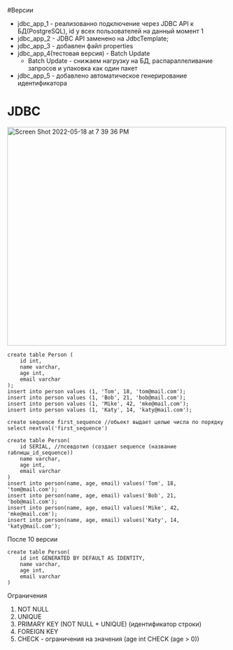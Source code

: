 #Версии
- jdbc_app_1 - реализованно подключение через JDBC API к БД(PostgreSQL), id у всех пользователей на данный момент 1
- jdbc_app_2 - JDBC API заменено на JdbcTemplate;
- jdbc_app_3 - добавлен файл properties
- jdbc_app_4(тестовая версия) - Batch Update
    - Batch Update - снижаем нагрузку на БД,  распараллеливание запросов и упаковка как один пакет
- jdbc_app_5 - добавлено автоматическое генерирование идентификатора
# JDBC
<img width="500" alt="Screen Shot 2022-05-18 at 7 39 36 PM" src="https://user-images.githubusercontent.com/92088165/169096374-aec3d858-2051-493f-af29-7857940cd7ef.png">

```
create table Person (
    id int,
    name varchar,
    age int,
    email varchar
);
insert into person values (1, 'Tom', 18, 'tom@mail.com');
insert into person values (1, 'Bob', 21, 'bob@mail.com');
insert into person values (1, 'Mike', 42, 'mke@mail.com');
insert into person values (1, 'Katy', 14, 'katy@mail.com');
```

```
create sequence first_sequence //обьект выдает целые числа по порядку
select nextval('first_sequence')
```

```
create table Person(
    id SERIAL, //псевдотип (создает sequence (название таблицы_id_sequence))
    name varchar,
    age int,
    email varchar
)
insert into person(name, age, email) values('Tom', 18, 'tom@mail.com');
insert into person(name, age, email) values('Bob', 21, 'bob@mail.com');
insert into person(name, age, email) values('Mike', 42, 'mke@mail.com');
insert into person(name, age, email) values('Katy', 14, 'katy@mail.com');
```
После 10 версии
```
create table Person(
    id int GENERATED BY DEFAULT AS IDENTITY,
    name varchar,
    age int,
    email varchar
)
```
Ограничения
1. NOT NULL
2. UNIQUE
3. PRIMARY KEY (NOT NULL + UNIQUE) (идентификатор строки)
4. FOREIGN KEY
5. CHECK - ограничения на значения (age int CHECK (age > 0))

